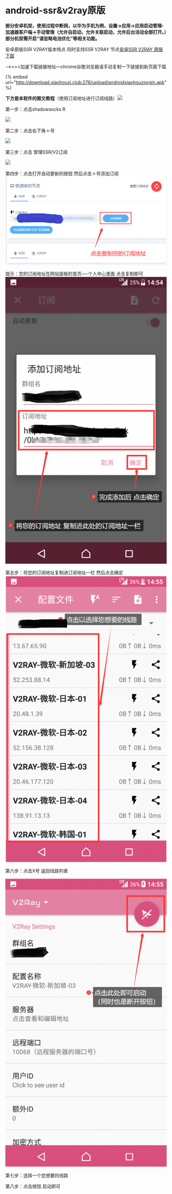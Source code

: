 # android-ssr&v2ray原版



**部分安卓机型，使用过程中断网，以华为手机为例，设置-&gt;应用-&gt;应用启动管理-加速器客户端-&gt;手动管理（允许自启动，允许关联启动，允许后台活动全部打开。）部分机型需开启“请忽略电池优化”等相关功能。**

安卓原版SSR V2RAY版本特点 同时支持SSR V2RAY 节点[安卓SSR V2RAY 原版下载](https://www.shenlejiang.xyz/upload/androidxiaohouziorgin.apk)

—-&gt;&gt;&gt;&gt;加速下载链接地址—chrome谷歌浏览器请手动复制一下链接到新页面下载

{% embed url="http://download.xiaohouzi.club:276/upload/androidxiaohouziorgin.apk" %}

**下方是本软件的图文教程**（使用订阅地址进行订阅线路）![](https://ava.shenlejiang.xyz/wp-content/uploads/2020/06/1-574x1024.png)

第一步：点击shadowsocks R

![](https://ava.shenlejiang.xyz/wp-content/uploads/2020/06/2-578x1024.png)

第二步：点击右下角＋号

![](https://ava.shenlejiang.xyz/wp-content/uploads/2020/06/3-576x1024.png)

第三步：点击 管理SSR/V2订阅

![](https://ava.shenlejiang.xyz/wp-content/uploads/2020/06/4-575x1024.png)

第四步：点击打开自动更新的按钮 然后点击＋号添加订阅![](../.gitbook/assets/qq-tu-pian-202006101142284%20%281%29.png)

提示：您的订阅地址在网站面板的首页—-个人中心里面 点击复制即可![](../.gitbook/assets/5-575x1024.png)

第五步：将您的订阅地址复制进订阅地址一栏 然后点击确定![](../.gitbook/assets/7-577x1024.png)

第六步：点击X号 返回线路列表

![](../.gitbook/assets/8-573x1024%20%281%29.png)

第七步：选择一个您想要的线路



第八步：点击按钮 启动即可

